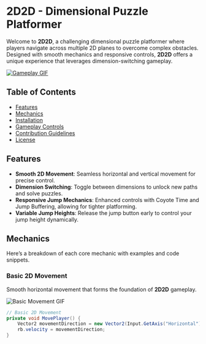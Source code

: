 # 2D2D - Dimensional Puzzle Platformer

Welcome to **2D2D**, a challenging dimensional puzzle platformer where players navigate across multiple 2D planes to overcome complex obstacles. Designed with smooth mechanics and responsive controls, **2D2D** offers a unique experience that leverages dimension-switching gameplay.

[![Gameplay GIF](link_to_main_gameplay_gif.gif)](link_to_main_gameplay_gif.gif)

## Table of Contents
- [Features](#features)
- [Mechanics](#mechanics)
- [Installation](#installation)
- [Gameplay Controls](#gameplay-controls)
- [Contribution Guidelines](#contribution-guidelines)
- [License](#license)

## Features

- **Smooth 2D Movement**: Seamless horizontal and vertical movement for precise control.
- **Dimension Switching**: Toggle between dimensions to unlock new paths and solve puzzles.
- **Responsive Jump Mechanics**: Enhanced controls with Coyote Time and Jump Buffering, allowing for tighter platforming.
- **Variable Jump Heights**: Release the jump button early to control your jump height dynamically.

## Mechanics

Here’s a breakdown of each core mechanic with examples and code snippets.

### Basic 2D Movement
Smooth horizontal movement that forms the foundation of **2D2D** gameplay.

![Basic Movement GIF](link_to_basic_movement_gif.gif)

```csharp
// Basic 2D Movement
private void MovePlayer() {
    Vector2 movementDirection = new Vector2(Input.GetAxis("Horizontal") * movementSpeed, rb.velocity.y);
    rb.velocity = movementDirection;
}
